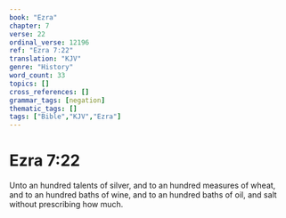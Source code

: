 ```yaml
---
book: "Ezra"
chapter: 7
verse: 22
ordinal_verse: 12196
ref: "Ezra 7:22"
translation: "KJV"
genre: "History"
word_count: 33
topics: []
cross_references: []
grammar_tags: [negation]
thematic_tags: []
tags: ["Bible","KJV","Ezra"]
---
```


# Ezra 7:22

Unto an hundred talents of silver, and to an hundred measures of wheat, and to an hundred baths of wine, and to an hundred baths of oil, and salt without prescribing how much.
